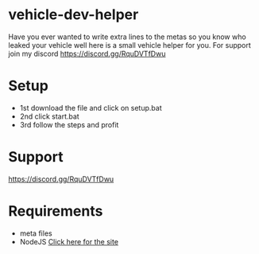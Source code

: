 # vehicle-dev-helper
Have you ever wanted to write extra lines to the metas so you know who leaked your vehicle well here is a small vehicle helper for you. For support join my discord https://discord.gg/RquDVTfDwu

# Setup 
* 1st download the file and click on setup.bat
* 2nd click start.bat
* 3rd follow the steps and profit

# Support 
https://discord.gg/RquDVTfDwu

# Requirements
 * meta files
 * NodeJS [Click here for the site](https://nodejs.org/en/)
